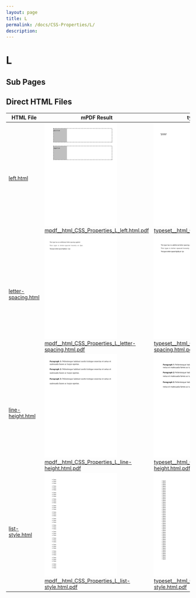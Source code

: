 ```yaml
---
layout: page
title: L
permalink: /docs/CSS-Properties/L/
description: 
---
```


# L

## Sub Pages


## Direct HTML Files

| HTML File | mPDF Result | typeset.sh Result | PDFreactor Result |
|---------|---------|---------|---------|
| [left.html](/html/CSS%20Properties/L/left.html) | ![](mpdf__html_CSS_Properties_L_left.html.png) [mpdf__html_CSS_Properties_L_left.html.pdf](mpdf__html_CSS_Properties_L_left.html.pdf) | ![](typeset__html_CSS_Properties_L_left.html.png) [typeset__html_CSS_Properties_L_left.html.pdf](typeset__html_CSS_Properties_L_left.html.pdf) | ![](pdfreactor__html_CSS_Properties_L_left.html.png) [pdfreactor__html_CSS_Properties_L_left.html.pdf](pdfreactor__html_CSS_Properties_L_left.html.pdf) |
| [letter-spacing.html](/html/CSS%20Properties/L/letter-spacing.html) | ![](mpdf__html_CSS_Properties_L_letter-spacing.html.png) [mpdf__html_CSS_Properties_L_letter-spacing.html.pdf](mpdf__html_CSS_Properties_L_letter-spacing.html.pdf) | ![](typeset__html_CSS_Properties_L_letter-spacing.html.png) [typeset__html_CSS_Properties_L_letter-spacing.html.pdf](typeset__html_CSS_Properties_L_letter-spacing.html.pdf) | ![](pdfreactor__html_CSS_Properties_L_letter-spacing.html.png) [pdfreactor__html_CSS_Properties_L_letter-spacing.html.pdf](pdfreactor__html_CSS_Properties_L_letter-spacing.html.pdf) |
| [line-height.html](/html/CSS%20Properties/L/line-height.html) | ![](mpdf__html_CSS_Properties_L_line-height.html.png) [mpdf__html_CSS_Properties_L_line-height.html.pdf](mpdf__html_CSS_Properties_L_line-height.html.pdf) | ![](typeset__html_CSS_Properties_L_line-height.html.png) [typeset__html_CSS_Properties_L_line-height.html.pdf](typeset__html_CSS_Properties_L_line-height.html.pdf) | ![](pdfreactor__html_CSS_Properties_L_line-height.html.png) [pdfreactor__html_CSS_Properties_L_line-height.html.pdf](pdfreactor__html_CSS_Properties_L_line-height.html.pdf) |
| [list-style.html](/html/CSS%20Properties/L/list-style.html) | ![](mpdf__html_CSS_Properties_L_list-style.html.png) [mpdf__html_CSS_Properties_L_list-style.html.pdf](mpdf__html_CSS_Properties_L_list-style.html.pdf) | ![](typeset__html_CSS_Properties_L_list-style.html.png) [typeset__html_CSS_Properties_L_list-style.html.pdf](typeset__html_CSS_Properties_L_list-style.html.pdf) | ![](pdfreactor__html_CSS_Properties_L_list-style.html.png) [pdfreactor__html_CSS_Properties_L_list-style.html.pdf](pdfreactor__html_CSS_Properties_L_list-style.html.pdf) |
